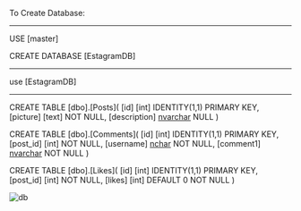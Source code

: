 To Create Database:
_________________

USE [master]

CREATE DATABASE [EstagramDB]

_________________

use [EstagramDB]

_________________

CREATE TABLE [dbo].[Posts](
	[id] [int] IDENTITY(1,1) PRIMARY KEY,
	[picture] [text] NOT NULL,
	[description] [nvarchar](max) NULL
)

CREATE TABLE [dbo].[Comments](
	[id] [int] IDENTITY(1,1) PRIMARY KEY,
	[post_id] [int] NOT NULL,
	[username] [nchar](30) NOT NULL,
	[comment1] [nvarchar](max) NOT NULL
)

CREATE TABLE [dbo].[Likes](
	[id] [int] IDENTITY(1,1) PRIMARY KEY,
	[post_id] [int] NOT NULL,
	[likes] [int] DEFAULT 0 NOT NULL
)

![db](https://user-images.githubusercontent.com/59646712/113355691-d297ee00-9349-11eb-9f26-13599e174c49.png)
